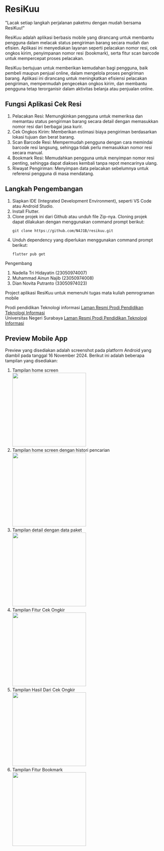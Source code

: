 # ResiKuu
"Lacak setiap langkah perjalanan paketmu dengan mudah bersama ResiKuu!"

ResiKuu adalah aplikasi berbasis mobile yang dirancang untuk membantu pengguna dalam melacak status pengiriman barang secara mudah dan efisien. Aplikasi ini menyediakan layanan seperti pelacakan nomor resi, cek ongkos kirim, penyimpanan nomor resi (bookmark), serta fitur scan barcode untuk mempercepat proses pelacakan.

ResiKuu bertujuan untuk memberikan kemudahan bagi pengguna, baik pembeli maupun penjual online, dalam mengelola proses pengiriman barang. Aplikasi ini dirancang untuk meningkatkan efisiensi pelacakan pengiriman, mempermudah pengecekan ongkos kirim, dan membantu pengguna tetap terorganisir dalam aktivitas belanja atau penjualan online.

## Fungsi Aplikasi Cek Resi
1. Pelacakan Resi: Memungkinkan pengguna untuk memeriksa dan memantau status pengiriman barang secara detail dengan memasukkan nomor resi dari berbagai jasa kurir.
2. Cek Ongkos Kirim: Memberikan estimasi biaya pengiriman berdasarkan lokasi tujuan dan berat barang.
3. Scan Barcode Resi: Mempermudah pengguna dengan cara memindai barcode resi langsung, sehingga tidak perlu memasukkan nomor resi secara manual.
4. Bookmark Resi: Memudahkan pengguna untuk menyimpan nomor resi penting, sehingga dapat diakses kembali tanpa repot mencarinya ulang.
5. Riwayat Pengiriman: Menyimpan data pelacakan sebelumnya untuk referensi pengguna di masa mendatang.

## Langkah Pengembangan
1. Siapkan IDE (Integrated Development Environment), seperti VS Code atau Android Studio.
2. Install Flutter.
3. Clone projek ini dari Github atau unduh file Zip-nya. Cloning projek dapat dilakukan dengan menggunakan command prompt berikut:
    ```
    git clone https://github.com/N4J1B/resikuu.git
    ```
4. Unduh dependency yang diperlukan menggunakan command prompt berikut:
    ```
    flutter pub get
    ```

Pengembang
1. Nadella Tri Hidayatin (23050974007)
2. Muhammad Ainun Najib (23050974008)
3. Dian Novita Putranto (33050974023)

Project aplikasi ResiKuu untuk memenuhi tugas mata kuliah pemrograman mobile 

Prodi pendidikan Teknologi informasi [Laman Resmi Prodi Pendidikan Teknologi Informasi](https://pendidikan-ti.ft.unesa.ac.id/)\
Universitas Negeri Surabaya [Laman Resmi Prodi Pendidikan Teknologi Informasi](https://unesa.ac.id)

## Preview Mobile App
Preview yang disediakan adalah screenshot pada platform Android yang diambil pada tanggal  16 November 2024. Berikut ini adalah beberapa tampilan yang disediakan:
1. Tampilan home screen\
	<img src="https://github.com/N4J1B/resikuu/blob/main/screenshot/Home_screen.png" width="240">
2. Tampilan home screen dengan histori pencarian\
	<img src="https://github.com/N4J1B/resikuu/blob/main/screenshot/Home_screen_with_recentsearch.png" width="240">
3. Tampilan detail dengan data paket\
	<img src="https://github.com/N4J1B/resikuu/blob/main/screenshot/Resi_detail.png" width="240">
4. Tampilan Fitur Cek Ongkir\
	<img src="https://github.com/N4J1B/resikuu/blob/main/screenshot/Ongkir_screen.png" width="240">
4. Tampilan Hasil Dari Cek Ongkir\
	<img src="https://github.com/N4J1B/resikuu/blob/main/screenshot/Ongkir_detail.png" width="240">
4. Tampilan Fitur Bookmark\
	<img src="https://github.com/N4J1B/resikuu/blob/main/screenshot/Bookmark_screen.png" width="240">
